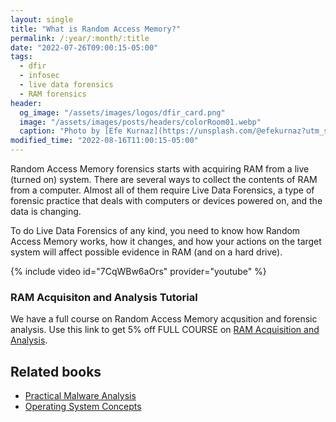 ```yaml
---
layout: single
title: "What is Random Access Memory?"
permalink: /:year/:month/:title
date: "2022-07-26T09:00:15-05:00"
tags:
  - dfir
  - infosec
  - live data forensics
  - RAM forensics
header:
  og_image: "/assets/images/logos/dfir_card.png"
  image: "/assets/images/posts/headers/colorRoom01.webp"
  caption: "Photo by [Efe Kurnaz](https://unsplash.com/@efekurnaz?utm_source=unsplash&utm_medium=referral&utm_content=creditCopyText) on [Unsplash](https://unsplash.com/s/photos/random-access-memory?utm_source=unsplash&utm_medium=referral&utm_content=creditCopyText)"
modified_time: "2022-08-16T11:00:15-05:00"
---
```


Random Access Memory forensics starts with acquiring RAM from a live (turned on) system. There are several ways to collect the contents of RAM from a computer. Almost all of them require Live Data Forensics, a type of forensic practice that deals with computers or devices powered on, and the data is changing.

To do Live Data Forensics of any kind, you need to know how Random Access Memory works, how it changes, and how your actions on the target system will affect possible evidence in RAM (and on a hard drive). 

{% include video id="7CqWBw6aOrs" provider="youtube" %}

### RAM Acquisiton and Analysis Tutorial

We have a full course on Random Access Memory acqusition and forensic analysis. Use this link to get 5% off FULL COURSE on [RAM Acquisition and Analysis](https://learn.dfir.science/courses/RAM-Forensics-Tutorial?coupon=YOUTUBERAM5).

## Related books

* [Practical Malware Analysis](https://amzn.to/3OqYeEk)
* [Operating System Concepts](https://amzn.to/3J0AJ3T)